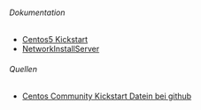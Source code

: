 ###### Dokumentation
* [Centos5 Kickstart](https://www.centos.org/docs/5/html/Installation_Guide-en-US/s1-kickstart2-startinginstall.html)
* [NetworkInstallServer](https://wiki.centos.org/HowTos/NetworkInstallServer)


###### Quellen
* [Centos Community Kickstart Datein bei github](https://github.com/CentOS/Community-Kickstarts)